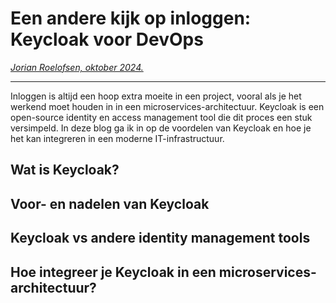 # Een andere kijk op inloggen: Keycloak voor DevOps

*[Jorian Roelofsen, oktober 2024.](https://github.com/hanaim-devops/devops-blog-JorianRoelofsen)*
<hr/>

Inloggen is altijd een hoop extra moeite in een project, vooral als je het werkend moet houden in in een microservices-architectuur. Keycloak is een open-source identity en access management tool die dit proces een stuk versimpeld. In deze blog ga ik in op de voordelen van Keycloak en hoe je het kan integreren in een moderne IT-infrastructuur.

## Wat is Keycloak?

## Voor- en nadelen van Keycloak

## Keycloak vs andere identity management tools

## Hoe integreer je Keycloak in een microservices-architectuur?
